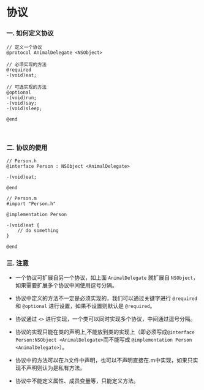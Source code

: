 # 协议

### 一. 如何定义协议

	// 定义一个协议
	@protocol AnimalDelegate <NSObject>

	// 必须实现的方法
	@required 
	-(void)eat;

	// 可选实现的方法
	@optional 
	-(void)run;
	-(void)say;
	-(void)sleep;

	@end
	
<br>

### 二. 协议的使用

	// Person.h
	@interface Person : NSObject <AnimalDelegate>

	-(void)eat;

	@end

	// Person.m
	#import "Person.h"

	@implementation Person

	-(void)eat {
    	// do something
   	}

	@end


### 三. 注意

* 一个协议可扩展自另一个协议，如上面 `AnimalDelegate` 就扩展自 `NSObject`，如果需要扩展多个协议中间使用逗号分隔。

* 协议中定义的方法不一定是必须实现的，我们可以通过关键字进行 `@required` 和 `@optional` 进行设置，如果不设置则默认是 `@required`。

* 协议通过 `<>` 进行实现，一个类可以同时实现多个协议，中间通过逗号分隔。

* 协议的实现只能在类的声明上,不能放到类的实现上（即必须写成`@interface Person:NSObject <AnimalDelegate>`而不能写成 `@implementation Person <AnimalDelegate>`）。

* 协议中的方法可以在.h文件中声明，也可以不声明直接在.m中实现，如果只实现不声明则认为是私有方法。

* 协议中不能定义属性、成员变量等，只能定义方法。